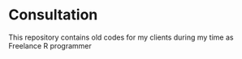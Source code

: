 Consultation
============

This repository contains old codes for my clients during my time as Freelance R programmer

